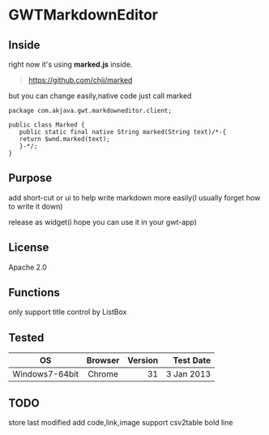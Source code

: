 GWTMarkdownEditor
=================



Inside
------
right now it's using **marked.js** inside.

>https://github.com/chjj/marked

but you can change easily,native code just call marked

 ```
package com.akjava.gwt.markdowneditor.client;

public class Marked {
	public static final native String marked(String text)/*-{
	return $wnd.marked(text);
	}-*/;
}
 ```


Purpose
-------
add short-cut or ui to help write markdown more easily(I usually forget how to write it down)

release as widget(i hope you can use it in your gwt-app)

License
-------
Apache 2.0

Functions
----
only support title control by ListBox

Tested
------
| OS| Browser| Version|Test Date|
| ------------- |:-------------:| -----:|-----:|
| Windows7-64bit      | Chrome| 31 |3 Jan 2013|

TODO
----
store last modified
add code,link,image
support csv2table
bold
line
